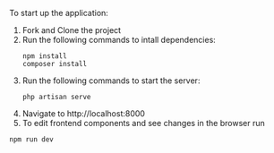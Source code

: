 To start up the application:

1. Fork and Clone the project
2. Run the following commands to intall dependencies:
     ```
    npm install
    composer install
    ```
3. Run the following commands to start the server:
    ```
    php artisan serve
    ```
4. Navigate to http://localhost:8000
5. To edit frontend components and see changes in the browser run 
```
npm run dev
```
